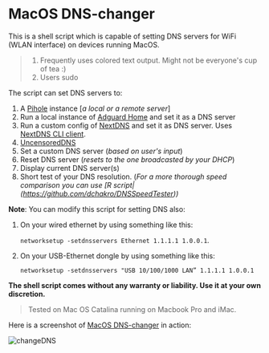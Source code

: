 # MacOS DNS-changer

This is a shell script which is capable of setting DNS servers for WiFi (WLAN interface) on devices running MacOS.
> 1. Frequently uses colored text output. Might not be everyone's cup of tea :)
> 2. Users sudo 

The script can set DNS servers to:
1. A [Pihole](https://pi-hole.net) instance [*a local or a remote server*]
2. Run a local instance of [Adguard Home](https://github.com/AdguardTeam/AdGuardHome) and set it as a DNS server
3. Run a custom config of [NextDNS](https://nextdns.io) and set it as DNS server. Uses [NextDNS CLI client](https://github.com/nextdns/nextdns).
4. [UncensoredDNS](https://blog.uncensoreddns.org)
5. Set a custom DNS server (*based on user's input*)
6. Reset DNS server (*resets to the one broadcasted by your DHCP*)
7. Display current DNS server(s)
8. Short test of your DNS resolution. (*For a more thorough speed comparison you can use [R script|(https://github.com/dchakro/DNSSpeedTester))*



**Note**: You can modify this script for setting DNS also: 

1. On your wired ethernet by using something like this:

    `networksetup -setdnsservers Ethernet 1.1.1.1 1.0.0.1`.

2. On your USB-Ethernet dongle by using something like this:

   ```networksetup -setdnsservers "USB 10/100/1000 LAN” 1.1.1.1 1.0.0.1```

**The shell script comes without any warranty or liability. Use it at your own discretion.**

> Tested on Mac OS Catalina running on Macbook Pro and iMac.

Here is a screenshot of [MacOS DNS-changer](https://github.com/dchakro/MacOS-DNS-changer) in action:

![changeDNS](asset/changeDNS.png)